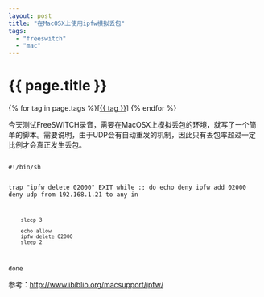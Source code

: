 ```yaml
---
layout: post
title: "在MacOSX上使用ipfw模拟丢包"
tags:
  - "freeswitch"
  - "mac"
---
```


# {{ page.title }}

<div class="tags">
{% for tag in page.tags %}[<a class="tag" href="/tags.html#{{ tag }}">{{ tag }}</a>] {% endfor %}
</div>


今天测试FreeSWITCH录音，需要在MacOSX上模拟丢包的环境，就写了一个简单的脚本。需要说明，由于UDP会有自动重发的机制，因此只有丢包率超过一定比例才会真正发生丢包。

<code>
#!/bin/sh

trap "ipfw delete 02000" EXIT
while :; do
        echo deny
        ipfw add 02000 deny udp from 192.168.1.21 to any in

        sleep 3

        echo allow
        ipfw delete 02000
        sleep 2
done
</code>

参考：<http://www.ibiblio.org/macsupport/ipfw/>
